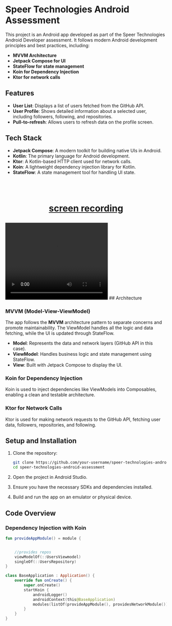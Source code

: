 # Speer Technologies Android Assessment

This project is an Android app developed as part of the Speer Technologies Android Developer assessment. It follows modern Android development principles and best practices, including:

- **MVVM Architecture**
- **Jetpack Compose for UI**
- **StateFlow for state management**
- **Koin for Dependency Injection**
- **Ktor for network calls**

## Features

- **User List**: Displays a list of users fetched from the GitHub API.
- **User Profile**: Shows detailed information about a selected user, including followers, following, and repositories.
- **Pull-to-refresh**: Allows users to refresh data on the profile screen.

## Tech Stack

- **Jetpack Compose**: A modern toolkit for building native UIs in Android.
- **Kotlin**: The primary language for Android development.
- **Ktor**: A Kotlin-based HTTP client used for network calls.
- **Koin**: A lightweight dependency injection library for Kotlin.
- **StateFlow**: A state management tool for handling UI state.

</br>
</br>

<h1 align="center">


[screen recording](https://drive.google.com/file/d/1PEeJWY_59i8XB47SwmnU08qk6e7r6lxg/view?usp=sharing)

  
</h1>


<video width="320" height="240" controls>
  
  <source src="https://video.wixstatic.com/video/9f921c_196fda933c3849ebb3e427db442c91cc/1080p/mp4/file.mp4" type="video/mp4">
  
</video>
## Architecture

### MVVM (Model-View-ViewModel)

The app follows the **MVVM** architecture pattern to separate concerns and promote maintainability. The ViewModel handles all the logic and data fetching, while the UI is updated through StateFlow.

- **Model**: Represents the data and network layers (GitHub API in this case).
- **ViewModel**: Handles business logic and state management using StateFlow.
- **View**: Built with Jetpack Compose to display the UI.

### Koin for Dependency Injection

Koin is used to inject dependencies like ViewModels into Composables, enabling a clean and testable architecture.

### Ktor for Network Calls

Ktor is used for making network requests to the GitHub API, fetching user data, followers, repositories, and following.

## Setup and Installation

1. Clone the repository:

    ```bash
    git clone https://github.com/your-username/speer-technologies-android-assessment.git
    cd speer-technologies-android-assessment
    ```

2. Open the project in Android Studio.

3. Ensure you have the necessary SDKs and dependencies installed.

4. Build and run the app on an emulator or physical device.

## Code Overview

### Dependency Injection with Koin

```kotlin
fun provideAppModule() = module {


    //provides repos 
    viewModelOf(::UsersViewmodel)
    singleOf(::UsersRepository)
}

class BaseApplication : Application() {
    override fun onCreate() {
        super.onCreate()
        startKoin {
            androidLogger()
            androidContext(this@BaseApplication)
            modules(listOf(provideAppModule(), providesNetworkModule()))
        }
    }
}
